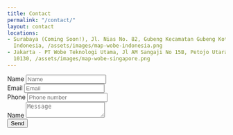 ```yaml
---
title: Contact
permalink: "/contact/"
layout: contact
locations:
- Surabaya (Coming Soon!), Jl. Nias No. 82, Gubeng Kecamatan Gubeng Kota, Surabaya
  Indonesia, /assets/images/map-wobe-indonesia.png
- Jakarta - PT Wobe Teknologi Utama, Jl AM Sangaji No 15B, Petojo Utara, Jakarta Pusat
  10130, /assets/images/map-wobe-singapore.png
---
```


<form action="https://formspree.io/support@wobe.co.id" method="POST">
  <div class="form-group">
    <label for="form-name" class="sr-only">Name</label>
    <input class="form-control" id="form-name" name="form-name" placeholder="Name" />
  </div>
  <div class="form-group">
    <label for="form-email" class="sr-only">Email</label>
    <input class="form-control" id="form-email" name="form-email" placeholder="Email" />
  </div>
  <div class="form-group">
    <label for="form-phone" class="sr-only">Phone</label>
    <input class="form-control" id="form-phone" name="form-phone" placeholder="Phone number" />
  </div>
  <div class="form-group">
    <label for="form-message" class="sr-only">Name</label>
    <textarea class="form-control" id="form-message" name="form-message" placeholder="Message"></textarea>
  </div>
  <div class="form-group">
    <button class="form-control">Send</button>
  </div>
</form>

